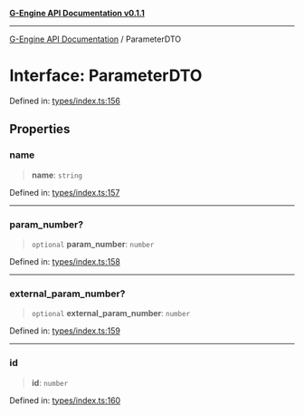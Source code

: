 [**G-Engine API Documentation v0.1.1**](../README.md)

***

[G-Engine API Documentation](../globals.md) / ParameterDTO

# Interface: ParameterDTO

Defined in: [types/index.ts:156](https://github.com/yakoshiq/g-engine-nodejs-lib/blob/6b4ec644f458bf28039e0209e5a91bd0ec704446/src/types/index.ts#L156)

## Properties

### name

> **name**: `string`

Defined in: [types/index.ts:157](https://github.com/yakoshiq/g-engine-nodejs-lib/blob/6b4ec644f458bf28039e0209e5a91bd0ec704446/src/types/index.ts#L157)

***

### param\_number?

> `optional` **param\_number**: `number`

Defined in: [types/index.ts:158](https://github.com/yakoshiq/g-engine-nodejs-lib/blob/6b4ec644f458bf28039e0209e5a91bd0ec704446/src/types/index.ts#L158)

***

### external\_param\_number?

> `optional` **external\_param\_number**: `number`

Defined in: [types/index.ts:159](https://github.com/yakoshiq/g-engine-nodejs-lib/blob/6b4ec644f458bf28039e0209e5a91bd0ec704446/src/types/index.ts#L159)

***

### id

> **id**: `number`

Defined in: [types/index.ts:160](https://github.com/yakoshiq/g-engine-nodejs-lib/blob/6b4ec644f458bf28039e0209e5a91bd0ec704446/src/types/index.ts#L160)
